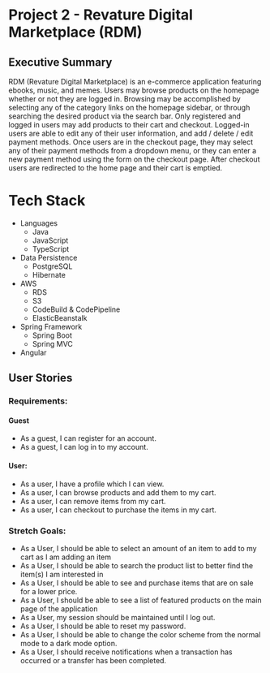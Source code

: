# Project 2 - Revature Digital Marketplace (RDM)

## Executive Summary
RDM (Revature Digital Marketplace) is an e-commerce application featuring ebooks, music, and memes. Users may browse products on the homepage whether or not they are logged in. Browsing may be accomplished by selecting any of the category links on the homepage sidebar, or through searching the desired product via the search bar. Only registered and logged in users may add products to their cart and checkout. Logged-in users are able to edit any of their user information, and add / delete / edit payment methods. Once users are in the checkout page, they may select any of their payment methods from a dropdown menu, or they can enter a new payment method using the form on the checkout page. After checkout users are redirected to the home page and their cart is emptied.


# Tech Stack
 - Languages
   - Java
   - JavaScript
   - TypeScript
 - Data Persistence
   - PostgreSQL
   - Hibernate
 - AWS
   - RDS
   - S3
   - CodeBuild & CodePipeline
   - ElasticBeanstalk
 - Spring Framework
   - Spring Boot
   - Spring MVC
 - Angular


## User Stories
### Requirements:
#### Guest
 - As a guest, I can register for an account.
 - As a guest, I can log in to my account.

#### User:
 - As a user, I have a profile which I can view.
 - As a user, I can browse products and add them to my cart.
 - As a user, I can remove items from my cart.
 - As a user, I can checkout to purchase the items in my cart.

### Stretch Goals:
 - As a User, I should be able to select an amount of an item to add to my cart as I am adding an item
 - As a User, I should be able to search the product list to better find the item(s) I am interested in
 - As a User, I should be able to see and purchase items that are on sale for a lower price.
 - As a User, I should be able to see a list of featured products on the main page of the application
 - As a User, my session should be maintained until I log out.
 - As a User, I should be able to reset my password.
 - As a User, I should be able to change the color scheme from the normal mode to a dark mode option.
 - As a User, I should receive notifications when a transaction has occurred or a transfer has been completed.



